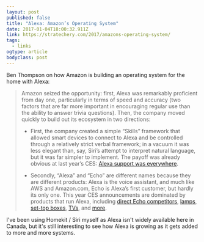 ```yaml
---
layout: post 
published: false 
title: "Alexa: Amazon’s Operating System" 
date: 2017-01-04T18:00:32.911Z 
link: https://stratechery.com/2017/amazons-operating-system/ 
tags:
  - links
ogtype: article 
bodyclass: post 
---
```


Ben Thompson on how Amazon is building an operating system for the home with Alexa:

> Amazon seized the opportunity: first, Alexa was remarkably proficient from day one, particularly in terms of speed and accuracy (two factors that are far more important in encouraging regular use than the ability to answer trivia questions). Then, the company moved quickly to build out its ecosystem in two directions:
> 
> *   First, the company created a simple “Skills” framework that allowed smart devices to connect to Alexa and be controlled through a relatively strict verbal framework; in a vacuum it was less elegant than, say, Siri’s attempt to interpret natural language, but it was far simpler to implement. The payoff was already obvious at last year’s CES: [Alexa support was everywhere](http://www.theverge.com/2016/1/7/10719202/amazon-alexa-ces-2016-takeover-smart-home).
> 
> *   Secondly, “Alexa” and “Echo” are different names because they are different products: Alexa is the voice assistant, and much like AWS and Amazon.com, Echo is Alexa’s first customer, but hardly its only one. This year CES announcements are dominated by products that run Alexa, including [direct Echo competitors](https://www.cnet.com/products/lenovo-smart-assistant-with-amazon-alexa/), [lamps](https://www.cnet.com/products/c-by-ge-lamp-with-alexa/), [set-top boxes](https://www.cnet.com/news/dont-lift-a-finger-let-amazon-alexa-change-the-channel/), [TVs](http://variety.com/2017/digital/news/amazon-tv-4k-fire-tv-westinghouse-1201951335/), and [more](http://variety.com/2017/digital/news/amazon-tv-4k-fire-tv-westinghouse-1201951335/).

I've been using Homekit / Siri myself as Alexa isn't widely available here in Canada, but it's still interesting to see how Alexa is growing as it gets added to more and more systems.

